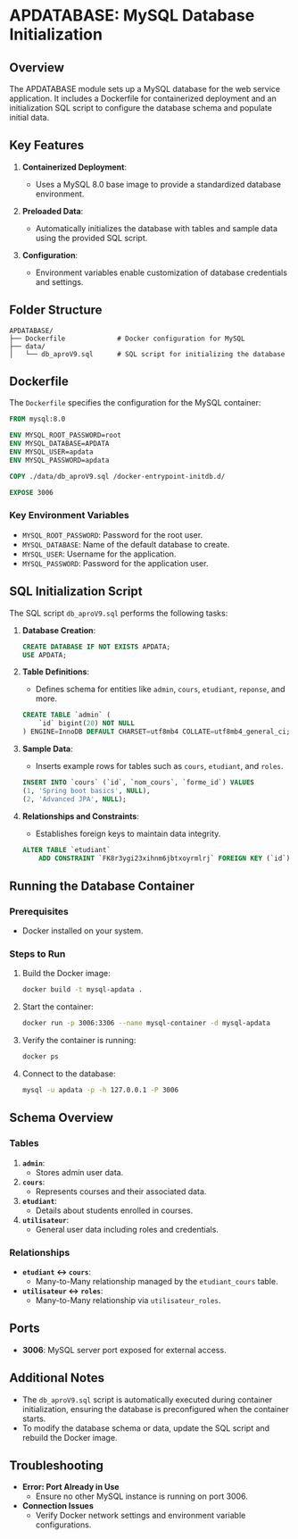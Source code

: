 # APDATABASE: MySQL Database Initialization

## Overview
The APDATABASE module sets up a MySQL database for the web service application. It includes a Dockerfile for containerized deployment and an initialization SQL script to configure the database schema and populate initial data.

## Key Features
1. **Containerized Deployment**:
   - Uses a MySQL 8.0 base image to provide a standardized database environment.

2. **Preloaded Data**:
   - Automatically initializes the database with tables and sample data using the provided SQL script.

3. **Configuration**:
   - Environment variables enable customization of database credentials and settings.

## Folder Structure
```
APDATABASE/
├── Dockerfile             # Docker configuration for MySQL
├── data/
│   └── db_aproV9.sql      # SQL script for initializing the database
```

## Dockerfile
The `Dockerfile` specifies the configuration for the MySQL container:

```dockerfile
FROM mysql:8.0

ENV MYSQL_ROOT_PASSWORD=root
ENV MYSQL_DATABASE=APDATA
ENV MYSQL_USER=apdata
ENV MYSQL_PASSWORD=apdata

COPY ./data/db_aproV9.sql /docker-entrypoint-initdb.d/

EXPOSE 3006
```

### Key Environment Variables
- `MYSQL_ROOT_PASSWORD`: Password for the root user.
- `MYSQL_DATABASE`: Name of the default database to create.
- `MYSQL_USER`: Username for the application.
- `MYSQL_PASSWORD`: Password for the application user.

## SQL Initialization Script
The SQL script `db_aproV9.sql` performs the following tasks:

1. **Database Creation**:
   ```sql
   CREATE DATABASE IF NOT EXISTS APDATA;
   USE APDATA;
   ```

2. **Table Definitions**:
   - Defines schema for entities like `admin`, `cours`, `etudiant`, `reponse`, and more.
   ```sql
   CREATE TABLE `admin` (
       `id` bigint(20) NOT NULL
   ) ENGINE=InnoDB DEFAULT CHARSET=utf8mb4 COLLATE=utf8mb4_general_ci;
   ```

3. **Sample Data**:
   - Inserts example rows for tables such as `cours`, `etudiant`, and `roles`.
   ```sql
   INSERT INTO `cours` (`id`, `nom_cours`, `forme_id`) VALUES
   (1, 'Spring boot basics', NULL),
   (2, 'Advanced JPA', NULL);
   ```

4. **Relationships and Constraints**:
   - Establishes foreign keys to maintain data integrity.
   ```sql
   ALTER TABLE `etudiant`
       ADD CONSTRAINT `FK8r3ygi23xihnm6jbtxoyrmlrj` FOREIGN KEY (`id`) REFERENCES `utilisateur` (`id`);
   ```

## Running the Database Container
### Prerequisites
- Docker installed on your system.

### Steps to Run
1. Build the Docker image:
   ```bash
   docker build -t mysql-apdata .
   ```

2. Start the container:
   ```bash
   docker run -p 3006:3306 --name mysql-container -d mysql-apdata
   ```

3. Verify the container is running:
   ```bash
   docker ps
   ```

4. Connect to the database:
   ```bash
   mysql -u apdata -p -h 127.0.0.1 -P 3006
   ```

## Schema Overview
### Tables
1. **`admin`**:
   - Stores admin user data.
2. **`cours`**:
   - Represents courses and their associated data.
3. **`etudiant`**:
   - Details about students enrolled in courses.
4. **`utilisateur`**:
   - General user data including roles and credentials.

### Relationships
- **`etudiant` ↔ `cours`**:
   - Many-to-Many relationship managed by the `etudiant_cours` table.
- **`utilisateur` ↔ `roles`**:
   - Many-to-Many relationship via `utilisateur_roles`.

## Ports
- **3006**: MySQL server port exposed for external access.

## Additional Notes
- The `db_aproV9.sql` script is automatically executed during container initialization, ensuring the database is preconfigured when the container starts.
- To modify the database schema or data, update the SQL script and rebuild the Docker image.

## Troubleshooting
- **Error: Port Already in Use**
  - Ensure no other MySQL instance is running on port 3006.
- **Connection Issues**
  - Verify Docker network settings and environment variable configurations.
